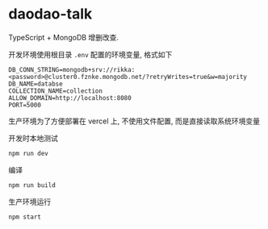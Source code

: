 # daodao-talk

TypeScript + MongoDB 增删改查.

开发环境使用根目录 `.env` 配置的环境变量, 格式如下

```
DB_CONN_STRING=mongodb+srv://rikka:<password>@cluster0.fznke.mongodb.net/?retryWrites=true&w=majority
DB_NAME=databse
COLLECTION_NAME=collection
ALLOW_DOMAIN=http://localhost:8080
PORT=5000
```

生产环境为了方便部署在 vercel 上, 不使用文件配置, 而是直接读取系统环境变量

开发时本地测试
```bash
npm run dev 
```

编译

```bash
npm run build
```

生产环境运行
```bash
npm start
```
